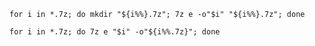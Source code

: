 `for i in *.7z; do mkdir "${i%%}.7z"; 7z e -o"$i" "${i%%}.7z"; done`

`for i in *.7z; do 7z e "$i" -o"${i%%.7z}"; done`
